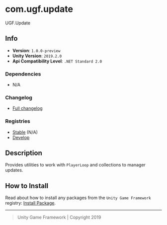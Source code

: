 # com.ugf.update

UGF.Update

## Info

- **Version**: `1.0.0-preview`
- **Unity Version**: `2019.2.0`
- **Api Compatibility Level**: `.NET Standard 2.0`

### Dependencies

- N/A

### Changelog

- [Full changelog][1]

### Registries

- [Stable][2] (N/A)
- [Develop][3]

## Description

Provides utilities to work with `PlayerLoop` and collections to manager updates.

## How to Install

Read about how to install any packages from the `Unity Game Framework` registry: [Install Package][4].

---
> Unity Game Framework | Copyright 2019

[1]: changelog.md
[2]: https://bintray.com/unity-game-framework/stable/com.ugf.update
[3]: https://bintray.com/unity-game-framework/dev/com.ugf.update
[4]: https://github.com/unity-game-framework/ugf-documentation/wiki/Install-Package
